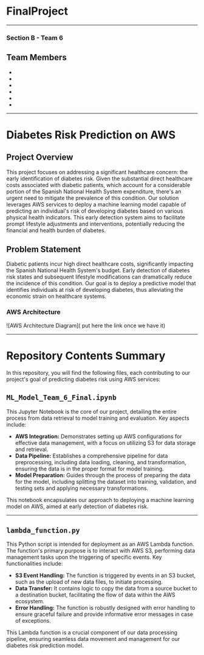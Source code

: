 # FinalProject
---
### Section B - Team 6
## Team Members
- 
-
- 
-
-
- 

---

# Diabetes Risk Prediction on AWS

## Project Overview

This project focuses on addressing a significant healthcare concern: the early identification of diabetes risk. Given the substantial direct healthcare costs associated with diabetic patients, which account for a considerable portion of the Spanish National Health System expenditure, there's an urgent need to mitigate the prevalence of this condition. Our solution leverages AWS services to deploy a machine learning model capable of predicting an individual's risk of developing diabetes based on various physical health indicators. This early detection system aims to facilitate prompt lifestyle adjustments and interventions, potentially reducing the financial and health burden of diabetes.

## Problem Statement

Diabetic patients incur high direct healthcare costs, significantly impacting the Spanish National Health System's budget. Early detection of diabetes risk states and subsequent lifestyle modifications can dramatically reduce the incidence of this condition. Our goal is to deploy a predictive model that identifies individuals at risk of developing diabetes, thus alleviating the economic strain on healthcare systems.

### AWS Architecture

![AWS Architecture Diagram]( put here the link once we have it)

---

# Repository Contents Summary

In this repository, you will find the following files, each contributing to our project's goal of predicting diabetes risk using AWS services:

## `ML_Model_Team_6_Final.ipynb`

This Jupyter Notebook is the core of our project, detailing the entire process from data retrieval to model training and evaluation. Key aspects include:

- **AWS Integration:** Demonstrates setting up AWS configurations for effective data management, with a focus on utilizing S3 for data storage and retrieval.
- **Data Pipeline:** Establishes a comprehensive pipeline for data preprocessing, including data loading, cleaning, and transformation, ensuring the data is in the proper format for model training.
- **Model Preparation:** Guides through the process of preparing the data for the model, including splitting the dataset into training, validation, and testing sets and applying necessary transformations.

This notebook encapsulates our approach to deploying a machine learning model on AWS, aimed at early detection of diabetes risk.

---

## `lambda_function.py`

This Python script is intended for deployment as an AWS Lambda function. The function's primary purpose is to interact with AWS S3, performing data management tasks upon the triggering of specific events. Key functionalities include:

- **S3 Event Handling:** The function is triggered by events in an S3 bucket, such as the upload of new data files, to initiate processing.
- **Data Transfer:** It contains logic to copy the data from a source bucket to a destination bucket, facilitating the flow of data within the AWS ecosystem.
- **Error Handling:** The function is robustly designed with error handling to ensure graceful failure and provide informative error messages in case of exceptions.

This Lambda function is a crucial component of our data processing pipeline, ensuring seamless data movement and management for our diabetes risk prediction model.

